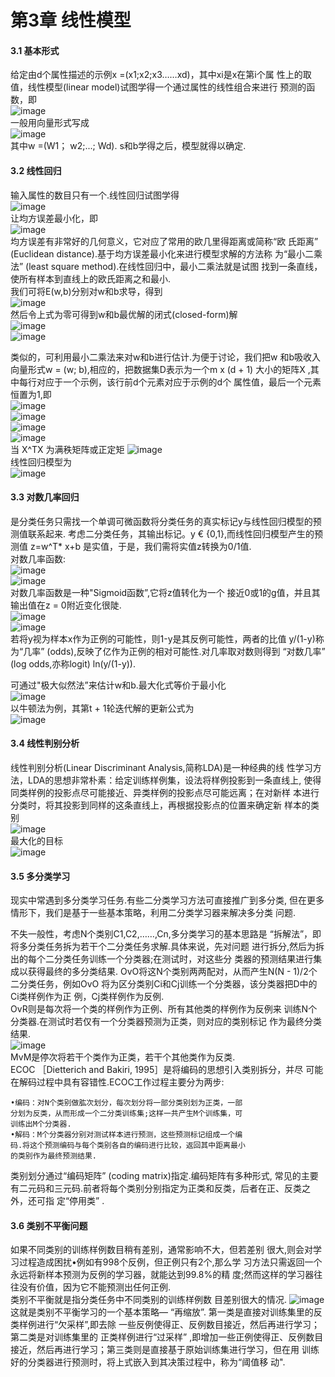 第3章 线性模型
=====
#### 3.1 基本形式
给定由d个属性描述的示例x =(x1;x2;x3……xd)，其中xi是x在第i个属
性上的取值，线性模型(linear model)试图学得一个通过属性的线性组合来进行
预测的函数，即  
![image](https://github.com/sunhaofeng2001/Machine-learning/blob/master/IMG/%E6%89%B9%E6%B3%A8%202020-08-23%20231201.png)  
一般用向量形式写成  
![image](https://github.com/sunhaofeng2001/Machine-learning/blob/master/IMG/%E6%89%B9%E6%B3%A8%202020-08-23%20231211.png)  
其中w =(W1； w2;...; Wd). s和b学得之后，模型就得以确定.
#### 3.2 线性回归
输入属性的数目只有一个.线性回归试图学得  
![image](https://github.com/sunhaofeng2001/Machine-learning/blob/master/IMG/%E6%89%B9%E6%B3%A8%202020-08-23%20232046.png)  
让均方误差最小化，即  
![image](https://github.com/sunhaofeng2001/Machine-learning/blob/master/IMG/%E6%89%B9%E6%B3%A8%202020-08-23%20232216.png)  
均方误差有非常好的几何意义，它对应了常用的欧几里得距离或简称“欧
氏距离” (Euclidean distance).基于均方误差最小化来进行模型求解的方法称
为“最小二乘法” (least square method).在线性回归中，最小二乘法就是试图
找到一条直线，使所有样本到直线上的欧氏距离之和最小.  
我们可将E(w,b)分别对w和b求导，得到  
![image](https://github.com/sunhaofeng2001/Machine-learning/blob/master/IMG/%E6%89%B9%E6%B3%A8%202020-08-23%20232507.png)  
然后令上式为零可得到w和b最优解的闭式(closed-form)解  
![image](https://github.com/sunhaofeng2001/Machine-learning/blob/master/IMG/%E6%89%B9%E6%B3%A8%202020-08-23%20232604.png)  
![image](https://github.com/sunhaofeng2001/Machine-learning/blob/master/IMG/%E6%89%B9%E6%B3%A8%202020-08-23%20232614.png)  

类似的，可利用最小二乘法来对w和b进行估计.为便于讨论，我们把w
和b吸收入向量形式w = (w; b),相应的，把数据集D表示为一个m x (d + 1)
大小的矩阵X ,其中每行对应于一个示例，该行前d个元素对应于示例的d个
属性值，最后一个元素恒置为1,即  
![image](https://github.com/sunhaofeng2001/Machine-learning/blob/master/IMG/%E6%89%B9%E6%B3%A8%202020-08-23%20232924.png)  
![image](https://github.com/sunhaofeng2001/Machine-learning/blob/master/IMG/%E6%89%B9%E6%B3%A8%202020-08-23%20233017.png)  
![image](https://github.com/sunhaofeng2001/Machine-learning/blob/master/IMG/%E6%89%B9%E6%B3%A8%202020-08-23%20233026.png)  
![image](https://github.com/sunhaofeng2001/Machine-learning/blob/master/IMG/%E6%89%B9%E6%B3%A8%202020-08-23%20233034.png)  
当 X^TX 为满秩矩阵或正定矩
![image](https://github.com/sunhaofeng2001/Machine-learning/blob/master/IMG/%E6%89%B9%E6%B3%A8%202020-08-23%20233151.png)  
线性回归模型为  
![image](https://github.com/sunhaofeng2001/Machine-learning/blob/master/IMG/%E6%89%B9%E6%B3%A8%202020-08-23%20233158.png)  
#### 3.3 对数几率回归
是分类任务只需找一个单调可微函数将分类任务的真实标记y与线性回归模型的预测值联系起来.
考虑二分类任务，其输出标记。y € {0,1},而线性回归模型产生的预测值
z=w^T* x+b 是实值，于是，我们需将实值z转换为0/1值.  
对数几率函数:  
![image](https://github.com/sunhaofeng2001/Machine-learning/blob/master/IMG/%E6%89%B9%E6%B3%A8%202020-08-23%20234228.png)  
![image](https://github.com/sunhaofeng2001/Machine-learning/blob/master/IMG/%E6%89%B9%E6%B3%A8%202020-08-23%20234244.png)  
对数几率函数是一种"Sigmoid函数”,它将z值转化为一个
接近0或1的g值，并且其输出值在z = 0附近变化很陡.  
![image](https://github.com/sunhaofeng2001/Machine-learning/blob/master/IMG/%E6%89%B9%E6%B3%A8%202020-08-23%20234457.png)  
![image](https://github.com/sunhaofeng2001/Machine-learning/blob/master/IMG/%E6%89%B9%E6%B3%A8%202020-08-23%20234506.png)  
若将y视为样本x作为正例的可能性，则1-y是其反例可能性，两者的比值 y/(1-y)称为“几率” (odds),反映了亿作为正例的相对可能性.对几率取对数则得到
“对数几率” (log odds,亦称logit) ln(y/(1-y)).  

可通过"极大似然法”来估计w和b.最大化式等价于最小化  
![image](https://github.com/sunhaofeng2001/Machine-learning/blob/master/IMG/%E6%89%B9%E6%B3%A8%202020-08-23%20234958.png)    
以牛顿法为例，其第t + 1轮迭代解的更新公式为  
![image](https://github.com/sunhaofeng2001/Machine-learning/blob/master/IMG/%E6%89%B9%E6%B3%A8%202020-08-23%20235009.png)  
#### 3.4 线性判别分析
线性判别分析(Linear Discriminant Analysis,简称LDA)是一种经典的线
性学习方法，LDA的思想非常朴素：给定训练样例集，设法将样例投影到一条直线上,
使得同类样例的投影点尽可能接近、异类样例的投影点尽可能远离；在对新样
本进行分类时，将其投影到同样的这条直线上，再根据投影点的位置来确定新
样本的类别  
![image](https://github.com/sunhaofeng2001/Machine-learning/blob/master/IMG/%E6%89%B9%E6%B3%A8%202020-08-23%20235342.png)  
最大化的目标  
![image](https://github.com/sunhaofeng2001/Machine-learning/blob/master/IMG/%E6%89%B9%E6%B3%A8%202020-08-24%20001104.png)   
#### 3.5 多分类学习
现实中常遇到多分类学习任务.有些二分类学习方法可直接推广到多分类,
但在更多情形下，我们是基于一些基本策略，利用二分类学习器来解决多分类
问题.  

不失一般性，考虑N个类别C1,C2,……,Cn,多分类学习的基本思路是
“拆解法”，即将多分类任务拆为若干个二分类任务求解.具体来说，先对问题
进行拆分,然后为拆出的每个二分类任务训练一个分类器;在测试时，对这些分
类器的预测结果进行集成以获得最终的多分类结果.
OvO将这N个类别两两配对，从而产生N(N - 1)/2个二分类任务，例如OvO
将为区分类别Ci和Cj训练一个分类器，该分类器把D中的Ci类样例作为正
例，Cj类样例作为反例.   
OvR则是每次将一个类的样例作为正例、所有其他类的样例作为反例来
训练N个分类器.在测试时若仅有一个分类器预测为正类，则对应的类别标记
作为最终分类结果.  
![image](https://github.com/sunhaofeng2001/Machine-learning/blob/master/IMG/%E6%89%B9%E6%B3%A8%202020-08-24%20002507.png)  
MvM是停次将若干个类作为正类，若干个其他类作为反类.  
ECOC ［Dietterich and Bakiri, 1995］是将编码的思想引入类别拆分，并尽
可能在解码过程中具有容错性.ECOC工作过程主要分为两步:

    •编码：对N个类别做肱次划分，每次划分将一部分类别划为正类，一部
    分划为反类，从而形成一个二分类训练集;这样一共产生M个训练集，可
    训练出M个分类器.
    •解码：M个分类器分别对测试样本进行预测，这些预测标记组成一个编
    码.将这个预测编码与每个类别各自的编码进行比较，返回其中距离最小
    的类别作为最终预测结果.
类别划分通过“编码矩阵” (coding matrix)指定.编码矩阵有多种形式,
常见的主要有二元码和三元码.前者将每个类别分别指定为正类和反类，后者在正、反类之外，还可指
定“停用类” .
#### 3.6 类别不平衡问题
如果不同类别的训练样例数目稍有差别，通常影响不大，但若差别
很大,则会对学习过程造成困扰•例如有998个反例，但正例只有2个,那么学
习方法只需返回一个永远将新样本预测为反例的学习器，就能达到99.8%的精
度;然而这样的学习器往往没有价值，因为它不能预测出任何正例.  
类别不平衡就是指分类任务中不同类别的训练样例数
目差别很大的情况.
![image](https://github.com/sunhaofeng2001/Machine-learning/blob/master/IMG/%E6%89%B9%E6%B3%A8%202020-08-24%20003703.png)  
这就是类别不平衡学习的一个基本策略— “再缩放”.
第一类是直接对训练集里的反类样例进行“欠采样”,即去除
一些反例使得正、反例数目接近，然后再进行学习；第二类是对训练集里的
正类样例进行“过采样” ,即增加一些正例使得正、反例数目
接近，然后再进行学习；第三类则是直接基于原始训练集进行学习，但在用
训练好的分类器进行预测时，将上式嵌入到其决策过程中，称为“阈值移
动".
